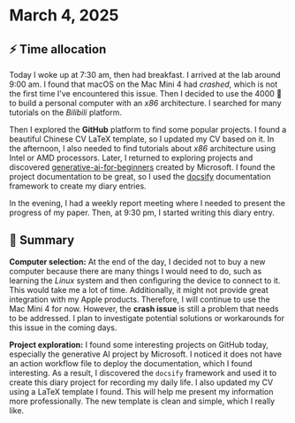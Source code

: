 # March 4, 2025

## ⚡️ Time allocation

Today I woke up at 7:30 am, then had breakfast. I arrived at the lab around 9:00 am. I found that macOS on the Mac Mini 4 had _crashed_, which is not the first time I've encountered this issue. Then I decided to use the 4000 🤑 to build a personal computer with an _x86_ architecture. I searched for many tutorials on the _Bilibili_ platform.

Then I explored the **GitHub** platform to find some popular projects. I found a beautiful Chinese CV LaTeX template, so I updated my CV based on it. In the afternoon, I also needed to find tutorials about _x86_ architecture using Intel or AMD processors. Later, I returned to exploring projects and discovered [generative-ai-for-beginners](https://github.com/microsoft/generative-ai-for-beginners) created by Microsoft. I found the project documentation to be great, so I used the [docsify](https://docsify.js.org/) documentation framework to create my diary entries.

In the evening, I had a weekly report meeting where I needed to present the progress of my paper. Then, at 9:30 pm, I started writing this diary entry.

## 🤔 Summary

**Computer selection:** At the end of the day, I decided not to buy a new computer because there are many things I would need to do, such as learning the _Linux_ system and then configuring the device to connect to it. This would take me a lot of time. Additionally, it might not provide great integration with my Apple products. Therefore, I will continue to use the Mac Mini 4 for now. However, the **crash issue** is still a problem that needs to be addressed. I plan to investigate potential solutions or workarounds for this issue in the coming days.

**Project exploration:** I found some interesting projects on GitHub today, especially the generative AI project by Microsoft. I noticed it does not have an action workflow file to deploy the documentation, which I found interesting. As a result, I discovered the `docsify` framework and used it to create this diary project for recording my daily life. I also updated my CV using a LaTeX template I found. This will help me present my information more professionally. The new template is clean and simple, which I really like.
